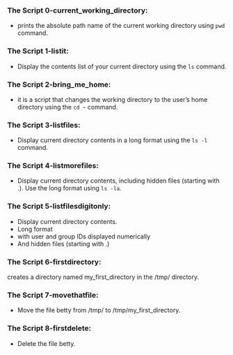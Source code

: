 ### The Script 0-current_working_directory:
- prints the absolute path name of the current working directory using `pwd` command.

### The Script 1-listit:
- Display the contents list of your current directory using the `ls` command.

### The Script 2-bring_me_home:
- it is a script that changes the working directory to the user’s home directory using the `cd ~` command.

### The Script 3-listfiles:
- Display current directory contents in a long format using the `ls -l` command.

### The Script 4-listmorefiles:
- Display current directory contents, including hidden files (starting with .). Use the long format using `ls -la`.

### The Script 5-listfilesdigitonly:
- Display current directory contents.
- Long format
- with user and group IDs displayed numerically
- And hidden files (starting with .)

### The Script 6-firstdirectory:
creates a directory named my_first_directory in the /tmp/ directory.

### The Script 7-movethatfile:
- Move the file betty from /tmp/ to /tmp/my_first_directory.

### The Script 8-firstdelete:
- Delete the file betty.

